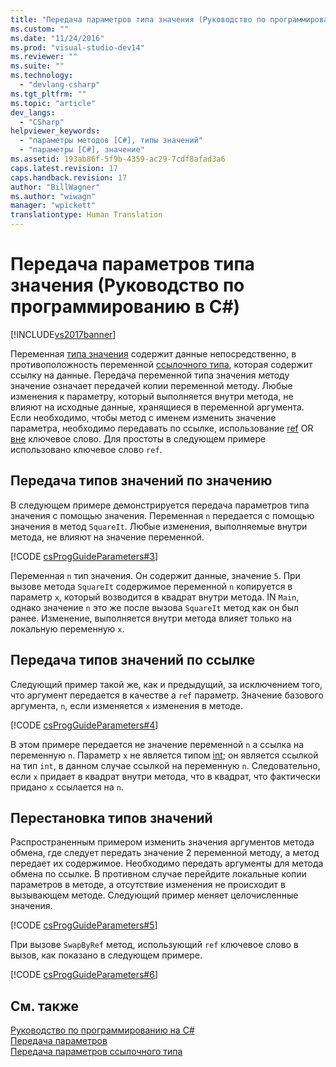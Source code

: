 ```yaml
---
title: "Передача параметров типа значения (Руководство по программированию в C#) | Microsoft Docs"
ms.custom: ""
ms.date: "11/24/2016"
ms.prod: "visual-studio-dev14"
ms.reviewer: ""
ms.suite: ""
ms.technology: 
  - "devlang-csharp"
ms.tgt_pltfrm: ""
ms.topic: "article"
dev_langs: 
  - "CSharp"
helpviewer_keywords: 
  - "параметры методов [C#], типы значений"
  - "параметры [C#], значение"
ms.assetid: 193ab86f-5f9b-4359-ac29-7cdf8afad3a6
caps.latest.revision: 17
caps.handback.revision: 17
author: "BillWagner"
ms.author: "wiwagn"
manager: "wpickett"
translationtype: Human Translation
---
```

# Передача параметров типа значения (Руководство по программированию в C#)
[!INCLUDE[vs2017banner](../../../csharp/includes/vs2017banner.md)]

Переменная [типа значения](../../../csharp/language-reference/keywords/value-types.md) содержит данные непосредственно, в противоположность переменной [ссылочного типа](../../../csharp/language-reference/keywords/reference-types.md), которая содержит ссылку на данные.  Передача переменной типа значения методу значение означает передачей копии переменной методу.  Любые изменения к параметру, который выполняется внутри метода, не влияют на исходные данные, хранящиеся в переменной аргумента.  Если необходимо, чтобы метод с именем изменить значение параметра, необходимо передавать по ссылке, использование [ref](../../../csharp/language-reference/keywords/ref.md) OR  [вне](../../../csharp/language-reference/keywords/out.md) ключевое слово.  Для простоты в следующем примере использовано ключевое слово `ref`.  
  
## Передача типов значений по значению  
 В следующем примере демонстрируется передача параметров типа значения с помощью значения.  Переменная `n` передается с помощью значения в метод `SquareIt`.  Любые изменения, выполняемые внутри метода, не влияют на значение переменной.  
  
 [!CODE [csProgGuideParameters#3](../CodeSnippet/VS_Snippets_VBCSharp/csProgGuideParameters#3)]  
  
 Переменная `n` тип значения.  Он содержит данные, значение `5`.  При вызове метода `SquareIt` содержимое переменной `n` копируется в параметр `x`, который возводится в квадрат внутри метода.  IN `Main`, однако значение  `n` это же после вызова  `SquareIt` метод как он был ранее.  Изменение, выполняется внутри метода влияет только на локальную переменную `x`.  
  
## Передача типов значений по ссылке  
 Следующий пример такой же, как и предыдущий, за исключением того, что аргумент передается в качестве a `ref` параметр.  Значение базового аргумента, `n`, если изменяется  `x` изменения в методе.  
  
 [!CODE [csProgGuideParameters#4](../CodeSnippet/VS_Snippets_VBCSharp/csProgGuideParameters#4)]  
  
 В этом примере передается не значение переменной `n` а ссылка на переменную `n`.  Параметр `x` не является типом [int](../../../csharp/language-reference/keywords/int.md); он является ссылкой на тип `int`, в данном случае ссылкой на переменную `n`.  Следовательно, если `x` придает в квадрат внутри метода, что в квадрат, что фактически придано  `x` ссылается на  `n`.  
  
## Перестановка типов значений  
 Распространенным примером изменить значения аргументов метода обмена, где следует передать значение 2 переменной методу, а метод передает их содержимое.  Необходимо передать аргументы для метода обмена по ссылке.  В противном случае перейдите локальные копии параметров в методе, а отсутствие изменения не происходит в вызывающем методе.  Следующий пример меняет целочисленные значения.  
  
 [!CODE [csProgGuideParameters#5](../CodeSnippet/VS_Snippets_VBCSharp/csProgGuideParameters#5)]  
  
 При вызове `SwapByRef` метод, использующий  `ref` ключевое слово в вызов, как показано в следующем примере.  
  
 [!CODE [csProgGuideParameters#6](../CodeSnippet/VS_Snippets_VBCSharp/csProgGuideParameters#6)]  
  
## См. также  
 [Руководство по программированию на C\#](../../../csharp/programming-guide/index.md)   
 [Передача параметров](../../../csharp/programming-guide/classes-and-structs/passing-parameters.md)   
 [Передача параметров ссылочного типа](../../../csharp/programming-guide/classes-and-structs/passing-reference-type-parameters.md)